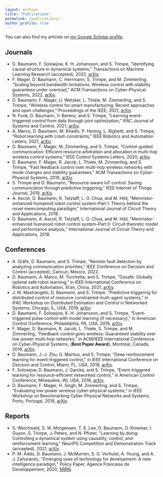 ```yaml
---
layout: archive
title: "Publications"
permalink: /publications/
author_profile: true
---
```


You can also find my articles on [my Google Scholar profile](https://scholar.google.com/citations?user=bJX8-CEAAAAJ&hl=en).

## Journals

* D. Baumann, F. Solowjow, K. H. Johansson, and S. Trimpe, "Identifying causal structure in dynamical systems," Transactions on Machine Learning Research (accepted), 2022, [arXiv](https://arxiv.org/abs/2006.03906).
* F. Mager, D. Baumann, C. Herrmann, S. Trimpe, and M. Zimmerling, “Scaling beyond bandwidth limitations: Wireless control with stability guarantees under overload,” ACM Transactions on Cyber-Physical Systems, 2022, [arXiv](https://arxiv.org/abs/2104.07989).
* D. Baumann, F. Mager, U. Wetzker, L. Thiele, M. Zimmerling, and S. Trimpe, “Wireless control for smart manufacturing: Recent approaches and open challenges,” Proceedings of the IEEE, 2021, [arXiv](https://arxiv.org/abs/2010.09087).
* N. Funk, D. Baumann, V. Berenz, and S. Trimpe, “Learning event-triggered control from data through joint optimization,” IFAC Journal of Systems and Control, 2021, [arXiv](https://arxiv.org/abs/2008.04712).
* A. Marco, D. Baumann, M. Khadiv, P. Hennig, L. Righetti, and S. Trimpe, “Robot learning with crash constraints,” IEEE Robotics and Automation Letters, 2021, [arXiv](https://arxiv.org/abs/2010.08669).
* D. Baumann, F. Mager, M. Zimmerling, and S. Trimpe, “Control-guided communication: Efficient resource arbitration and allocation in multi-hop wireless control systems,” IEEE Control Systems Letters, 2020, [arXiv](https://arxiv.org/abs/1906.03458).
* D. Baumann, F. Mager, R. Jacob, L. Thiele, M. Zimmerling, and S. Trimpe, “Fast feedback control over multi-hop wireless networks with mode changes and stability guarantees,” ACM Transactions on Cyber-Physical Systems, 2019, [arXiv](https://arxiv.org/abs/1909.10873).
* S. Trimpe and D. Baumann, “Resource-aware IoT control: Saving communication through predictive triggering,” IEEE Internet of Things Journal, 2019, [arXiv](https://arxiv.org/abs/1901.07531).
* A. Ascoli, D. Baumann, R. Tetzlaff, L. O. Chua, and M. Hild, “Memristor-enhanced humanoid robot control system–Part I: Theory behind the novel memcomputing paradigm,” International Journal of Circuit Theory and Applications, 2018.
* D. Baumann, A. Ascoli, R. Tetzlaff, L. O. Chua, and M. Hild, “Memristor-enhanced humanoid robot control system–Part II: Circuit theoretic model and performance analysis,” International Journal of Circuit Theory and Applications, 2018.

## Conferences

* A. Gräfe, D. Baumann, and S. Trimpe, "Remote fault detection by analyzing communication priorities," IEEE Conference on Decision and Control (accepted), Cancun, Mexico, 2022.
* D. Baumann, A. Marco, M. Turchetta, and S. Trimpe, “Gosafe: Globally optimal safe robot learning,” in IEEE International Conference on Robotics and Automation, Xi’an, China, 2021, [arXiv](https://arxiv.org/abs/2105.13281).
* J. M. Mastrangelo, D. Baumann, and S. Trimpe, “Predictive triggering for distributed control of resource constrained multi-agent systems,” in IFAC Workshop on Distributed Estimation and Control in Networked Systems, Chicago, IL, USA, 2019, [arXiv](https://arxiv.org/abs/1907.12300).
* D. Baumann, F. Solowjow, K. H. Johansson, and S. Trimpe, “Event-triggered pulse control with model learning (if necessary),” in American Control Conference, Philadelphia, PA, USA, 2019, [arXiv](https://arxiv.org/abs/1903.08046).
* F. Mager, D. Baumann, R. Jacob, L. Thiele, S. Trimpe, and M. Zimmerling, “Feedback control goes wireless: Guaranteed stability over low-power multi-hop networks,” in ACM/IEEE International Conference on Cyber-Physical Systems, (**Best Paper Award**), Montréal, Canada, 2019, [arXiv](https://arxiv.org/abs/1804.08986).
* D. Baumann, J.-J. Zhu, G. Martius, and S. Trimpe, “Deep reinforcement learning for event-triggered control,” in IEEE International Conference on Decision and Control, Miami, FL, USA, 2018, [arXiv](https://arxiv.org/abs/1809.05152).
* F. Solowjow, D. Baumann, J. Garcke, and S. Trimpe, “Event-triggered learning for resource-efficient networked control,” in American Control Conference, Milwaukee, WI, USA, 2018, [arXiv](https://arxiv.org/abs/1803.01802).
* D. Baumann, F. Mager, H. Singh, M. Zimmerling, and S. Trimpe, “Evaluating low-power wireless cyber-physical systems,” in IEEE Workshop on Benchmarking Cyber-Physical Networks and Systems, Porto, Portugal, 2018, [arXiv](https://arxiv.org/abs/1804.09582).

## Reports

* S. Weichwald, S. W. Morgensen, T. E. Lee, D. Baumann, O. Kroemer, I. Guyon, S. Trimpe, J. Peters, and N. Pfister, "Learning by doing: Controlling a dynamical system using causality, control, and reinforcement learning," NeurIPS Competition and Demonstration Track (accepted), 2021, [arXiv](https://arxiv.org/pdf/2202.06052).
* P. M. Addo, D. Baumann, J. McMurren, S. G. Verhulst, A. Young, and A. J. Zahuranec, "Emerging uses of technology for development: A new intelligence paradigm," Policy Paper, Agence Francaise de Developpement, 2020, [SRRN](https://papers.ssrn.com/sol3/papers.cfm?abstract_id=3937649).